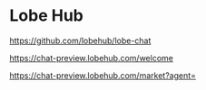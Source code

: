 # Lobe Hub

https://github.com/lobehub/lobe-chat

https://chat-preview.lobehub.com/welcome

https://chat-preview.lobehub.com/market?agent=
